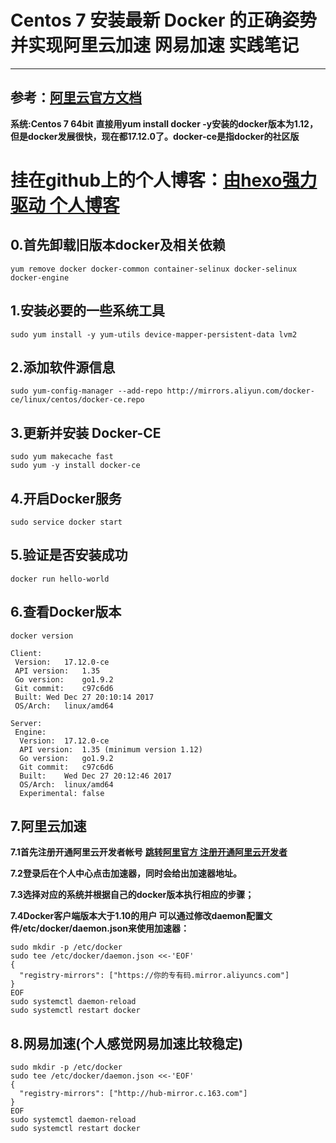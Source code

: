 # Centos 7 安装最新 Docker 的正确姿势 并实现阿里云加速 网易加速 实践笔记
---


**参考：[阿里云官方文档](https://help.aliyun.com/document_detail/60742.html?spm=a2c4g.11186623.4.3.WBh3GJ)**
-------

**系统:Centos 7 64bit**
**直接用yum install docker -y安装的docker版本为1.12，但是docker发展很快，现在都17.12.0了。docker-ce是指docker的社区版**

# 挂在github上的个人博客：[由hexo强力驱动 个人博客](http://code.cookily.cn/2018/06/14/Centos7%E5%AE%89%E8%A3%85%E6%9C%80%E6%96%B0Docker%E5%B9%B6%E5%AE%9E%E7%8E%B0%E9%98%BF%E9%87%8C%E4%BA%91%E5%8A%A0%E9%80%9F%E7%BD%91%E6%98%93%E5%8A%A0%E9%80%9F/)


##  0.首先卸载旧版本docker及相关依赖
```
yum remove docker docker-common container-selinux docker-selinux docker-engine
```

## 1.安装必要的一些系统工具

```
sudo yum install -y yum-utils device-mapper-persistent-data lvm2
```

## 2.添加软件源信息

```
sudo yum-config-manager --add-repo http://mirrors.aliyun.com/docker-ce/linux/centos/docker-ce.repo
```

## 3.更新并安装 Docker-CE

```
sudo yum makecache fast
sudo yum -y install docker-ce
```

## 4.开启Docker服务

```
sudo service docker start
```

## 5.验证是否安装成功

```
docker run hello-world
```

## 6.查看Docker版本

```
docker version
```
```
Client:
 Version:	17.12.0-ce
 API version:	1.35
 Go version:	go1.9.2
 Git commit:	c97c6d6
 Built:	Wed Dec 27 20:10:14 2017
 OS/Arch:	linux/amd64

Server:
 Engine:
  Version:	17.12.0-ce
  API version:	1.35 (minimum version 1.12)
  Go version:	go1.9.2
  Git commit:	c97c6d6
  Built:	Wed Dec 27 20:12:46 2017
  OS/Arch:	linux/amd64
  Experimental:	false
```

## 7.阿里云加速
**7.1首先注册开通阿里云开发者帐号**
**[跳转阿里官方 注册开通阿里云开发者](https://dev.aliyun.com/search.html)**

**7.2登录后在个人中心点击加速器，同时会给出加速器地址。**

**7.3选择对应的系统并根据自己的docker版本执行相应的步骤；**

**7.4Docker客户端版本大于1.10的用户 可以通过修改daemon配置文件/etc/docker/daemon.json来使用加速器：**

```
sudo mkdir -p /etc/docker
sudo tee /etc/docker/daemon.json <<-'EOF'
{
  "registry-mirrors": ["https://你的专有码.mirror.aliyuncs.com"]
}
EOF
sudo systemctl daemon-reload
sudo systemctl restart docker
```

## 8.网易加速(个人感觉网易加速比较稳定)
```
sudo mkdir -p /etc/docker
sudo tee /etc/docker/daemon.json <<-'EOF'
{
  "registry-mirrors": ["http://hub-mirror.c.163.com"]
}
EOF
sudo systemctl daemon-reload
sudo systemctl restart docker
```
